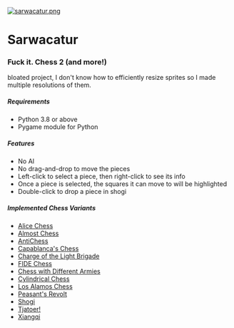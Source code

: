 [![sarwacatur.png](https://i.postimg.cc/MHtqhtg0/sarwacatur.png)](https://postimg.cc/kRV0SNJD)
# Sarwacatur
### Fuck it. Chess 2 (and more!)
bloated project, I don't know how to efficiently resize sprites so I made multiple resolutions of them.
##### Requirements
* Python 3.8 or above
* Pygame module for Python
##### Features
- No AI
- No drag-and-drop to move the pieces
- Left-click to select a piece, then right-click to see its info
- Once a piece is selected, the squares it can move to will be highlighted
- Double-click to drop a piece in shogi
##### Implemented Chess Variants
- [Alice Chess](https://www.chessvariants.com/other.dir/alice.html)
- [Almost Chess](https://www.chessvariants.com/diffmove.dir/almost.html)
- [AntiChess](https://www.chessvariants.com/diffobjective.dir/anti-king-chess.html)
- [Capablanca's Chess](https://www.chessvariants.com/large.dir/capablanca.html)
- [Charge of the Light Brigade](https://www.chessvariants.com/rules/charge-of-the-light-brigade)
- [FIDE Chess](https://www.chessvariants.com/fidelaws.html)
- [Chess with Different Armies](https://www.chessvariants.com/unequal.dir/cwda.html)
- [Cylindrical Chess](https://www.chessvariants.com/boardrules.dir/cylindrical.html)
- [Los Alamos Chess](https://www.chessvariants.com/small.dir/losalamos.html)
- [Peasant's Revolt](https://www.chessvariants.com/large.dir/peasantrevolt.html)
- [Shogi](https://www.chessvariants.com/shogi.html)
- [Tjatoer!](https://www.chessvariants.com/rules/tjatoer)
- [Xiangqi](https://www.chessvariants.com/xiangqi.html)
